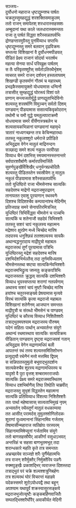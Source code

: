 सञ्जयः-  
दुर्योधनो महाराज धृष्टद्युम्नश्च पार्षतः  
चक्रतुस्सुमहद्युद्धं शरशक्तिसमाकुलम्  
ततो राजन् समापेतश् शरधारास्सहस्रशः  
अम्बुदानां यथा काले जलधारास्समन्ततः  
राजा तु पार्षतं विद्ध्वा शरैस्सन्नतपर्वभिः  
द्रोणहन्तारमुग्रैस्तु पुनर्विव्याध सप्तभिः  
धृष्टद्युम्नस्तु समरे बलवान् दृढविक्रमः  
सप्तत्या विशिखानां वै दुर्योधनमपीडयत्  
पीडितं प्रेक्ष्य राजानं सोदर्या भरतर्षभ  
महत्या सेनया सार्धं परिवव्रुक्ष पार्षतम्  
स तैः परिवृतश्शूरैस् सर्वतोऽतिरथैर्भृशम्  
व्यचरत् समरे राजन् दर्शयन् हस्तलाघवम्  
शिखण्डी कृतवर्माणं गौतमं च महारथम्  
प्रभद्रकैस्समायुक्तो योधयामास धन्विनौ  
तत्रासीत् सुमहद्युद्धं घोररूपं विशां पते  
प्राणान् सन्त्यजतोर्युद्धे प्राणद्यूताभिदेविनोः  
शल्यस्तु शरवर्षाणि विमुञ्चन् सर्वतो दिशम्  
पाण्डवान् पीडयामास ससात्यकिवृकोदरान्  
तथोमौ च यमौ युद्धे यमतुल्यपराक्रमौ  
योधयामास समरे वीर्येणास्त्रबलेन च  
शल्यसायकभिन्नानां पाण्डवानां महामृधे  
त्रातारं नाध्यगच्छन्त तत्र केचिन्महारथाः  
ततस्तु नकुलश्शूरो धर्मराजे प्रपीडिते  
अभिदुद्राव वेगेन मातुलं माद्रिनन्दनः  
सञ्छाद्य समरे शल्यं नकुलः परवीरहा  
विव्याध चैनं दशभिस् स्मयमानस्स्तनान्तरे  
सर्वपारशवैर्बाणैः कर्मारपरिमार्जितैः  
सुवर्णपुङ्खैर्विशिखैर् धनुर्यन्त्रप्रचोदितैः  
शल्यस्तु पीडितस्तेन स्वस्रीयेण तु मातुलः  
नकुलं पीडयामास शरैस्सन्नतपर्वभिः  
ततो युधिष्ठिरो राजा भीमसेनश्च सात्यकिः  
सहदेवश्च माद्रेणो मद्रराजमुपाद्रवन्  
तानापतत एवाशु पूरयाणान् रथस्वनैः  
दिशश्च विदिशश्चैव कम्पयानांश्च मेदिनीम्  
प्रतिजग्राह समरे सेनापतिरमित्रजित्  
युधिष्ठिरं त्रिभिर्विद्ध्वा भीमसेनं च पञ्चभिः  
सात्यकिं च शतेनाजौ सहदेवं त्रिभिश्शरैः  
ततस्तु सशरं चापं नकुलस्य महात्मनः  
मद्रेश्वरः क्षुरप्रेण मध्ये चिच्छेद मारिष  
तदपास्य धनुश्छिन्नं ततश्शल्यस्य सायकैः  
अथान्यद्धनुरादाय माद्रीपुत्रो महाबलः  
मद्रराजरथं तूर्णं पूरयामास पत्रिभिः  
युधिष्ठिरस्तु मद्रेशं सहदेवश्च मारिष  
दशभिर्दशभिर्भल्लैस् तदा तूर्णमविध्यताम्  
भीमसेनस्तथा षष्ट्या सात्यकिर्नवभिश्शरैः  
मद्रराजमभिद्रुत्य जघ्नतुः कङ्कपत्रिभिः  
मद्रराजस्ततः क्रुद्धस् सात्यकिं दशभिश्शरैः  
विव्याध भूयस्सप्तत्या शराणां नतपर्वणाम्  
अथास्य सशरं चापं मुष्टौ चिच्छेद मारिष  
हयांश्च चतुरस्सङ्ख्ये प्रेषयामास मृत्यवे  
विरथं सात्यकिं कृत्वा मद्रराजो महाबलः  
विशिखानां शतेनैनम् आजघान समन्ततः  
माद्रीपुत्रौ च संरब्धो भीमसेनं च पाण्डवम्  
युधिष्ठिरं च कौरव्य विव्याध निशितैश्शरैः  
तत्राद्भुतमपश्याम मद्रराजस्य पौरुषम्  
यदेनं सहिताः पार्थान् अभ्यवर्तन्त संयुगे  
अथान्यं रथमास्थाय सात्यकिः सत्यविक्रमः  
पीडितान् पाण्डवान् दृष्ट्वा मद्रराजवशं गतान्  
अभिदुद्राव वेगेन मद्राणामधिपं बली  
आपतन्तं रथं तस्य शल्यस्समितिशोभनः  
प्रत्युद्ययौ रथेनैनं मत्तो मत्तमिव द्विपम्  
स सन्निपातस्तुमुलो बभूवाद्भुतदर्शनः  
सात्यकेश्चैव शूरस्य मद्राणामधिपस्य च  
यादृशो वै पुरा वृत्तश् शम्बरामरराजयोः  
सात्यकिः प्रेक्ष्य समरे मद्रराजमवस्थितम्  
विव्याध दशभिर्बाणैस् तिष्ठ तिष्ठेति चाब्रवीत्  
मद्रराजस्तु सुभृशं विद्धस्तेन महात्मना  
सात्यकिं प्रतिविव्याध विंशत्या निशितैश्शरैः  
ततः पार्था महेष्वासास् सात्वताभिमुखं नृपम्  
अभ्यवर्तन् रथैस्तूर्णं मातुलं वधकाम्यया  
तत आसीत् परामर्दस् तुमुलश्शोणितोदकः  
शूराणां युध्यमानानां सिंहानामिव गर्जताम्  
तेषामासीन्महाराज व्यतिक्षेपः परस्परम्  
सिंहानामामिषेप्सूनां गर्जतामिव संयुगे  
ततो बाणसहस्रौघैर् आकीर्णा वसुधाऽभवत्  
अन्तरिक्षं च सहसा बाणभूतमभूत् तदा  
शरान्धकारे महति कृते तत्र समन्ततः  
अभ्रच्छायेव सञ्जज्ञे शरैः पूर्णैर्महात्मभिः  
तत्र राजन् शरैर्मुक्तैर् निर्मुक्तैरिव पन्नगैः  
रुक्मपुङ्खैः प्रकाशद्भिर् व्यराजन्त दिशस्तदा  
तत्राद्भुतं परं चक्रे शल्यश्शत्रुनिबर्हणः  
तत्र शल्यरथं घोरं विचरन्तं महाहवे  
यदेकस्समरे शूरोऽयोधयद्वै तथा बहून्  
अपश्याम यथापूर्वं शक्रस्यासुरसङ्क्षये  
मद्रराजभुजोत्सृष्टैः कङ्कबर्हिणवाजितैः  
सम्पतद्भिश्शरैर्घोरैर् अवाकीर्यत मेदिनी  
